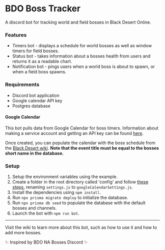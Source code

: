 # BDO Boss Tracker
A discord bot for tracking world and field bosses in Black Desert Online.

### Features
- Timers bot - displays a schedule for world bosses as well as window timers for field bosses.
- Status bot - takes information about a bosses health from users and returns it as a readable chart.
- Notification bot - pings users when a world boss is about to spawn, or when a field boss spawns.

### Requirements
- Discord bot application
- Google calendar API key
- Postgres database

#### Google Calendar
This bot pulls data from Google Calendar for boss timers. Information about making a service account and getting an API key can be found [here](https://github.com/yuhong90/node-google-calendar/wiki#preparations-needed).

Once created, you can populate the calendar with the boss schedule from the [Black Desert wiki](https://www.naeu.playblackdesert.com/en-US/Wiki?wikiNo=83). **Note that the event title must be equal to the bosses short name in the database.**

### Setup
1. Setup the environment variables using the example.
2. Create a folder in the root directory called 'config' and follow [these steps](https://github.com/yuhong90/node-google-calendar/wiki#preparations-needed), renaming `settings.js` to `googleCalendarSettings.js`.
3. Install the dependencies using `npm install`.
4. Run `npx prisma migrate deploy` to initialize the database.
5. Run `npx prisma db seed` to populate the database with the default bosses and channels.
6. Launch the bot with `npm run bot`.

---

Visit the wiki to learn more about this bot, such as how to use it and how to add more bosses.

✨ Inspired by BDO NA Bosses Discord ✨
